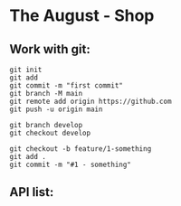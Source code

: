 # The August - Shop

## Work with git:

```
git init
git add
git commit -m "first commit"
git branch -M main
git remote add origin https://github.com
git push -u origin main
```

```
git branch develop
git checkout develop
```

```
git checkout -b feature/1-something
git add .
git commit -m "#1 - something"
```

## API list:

```

```
